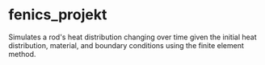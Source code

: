 # fenics_projekt
Simulates a rod's heat distribution changing over time given the initial heat distribution, material, and boundary conditions using the finite element method.
